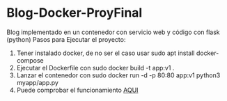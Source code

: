 # Blog-Docker-ProyFinal
Blog implementado en un contenedor con servicio web y código con flask (python)
Pasos para Ejecutar el proyecto:
1. Tener instalado docker, de no ser el caso usar sudo apt install docker-compose
2. Ejecutar el Dockerfile con sudo docker build -t app:v1 .
3. Lanzar el contenedor con sudo docker run -d -p 80:80 app:v1 python3 myapp/app.py
4. Puede comprobar el funcionamiento [AQUI](http://localhost)
